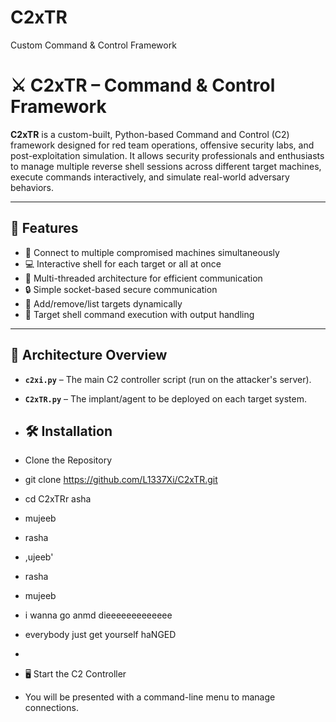 # C2xTR
Custom Command &amp; Control Framework
# ⚔️ C2xTR – Command & Control Framework

**C2xTR** is a custom-built, Python-based Command and Control (C2) framework designed for red team operations, offensive security labs, and post-exploitation simulation. It allows security professionals and enthusiasts to manage multiple reverse shell sessions across different target machines, execute commands interactively, and simulate real-world adversary behaviors.

---

## 📌 Features

- 🔄 Connect to multiple compromised machines simultaneously
- 💻 Interactive shell for each target or all at once
- 🧠 Multi-threaded architecture for efficient communication
- 🔒 Simple socket-based secure communication
- 📂 Add/remove/list targets dynamically
- 🔎 Target shell command execution with output handling

---

## 🧱 Architecture Overview

- **`c2xi.py`** – The main C2 controller script (run on the attacker's server).
- **`C2xTR.py`** – The implant/agent to be deployed on each target system.

- ## 🛠️ Installation
- Clone the Repository
- git clone https://github.com/L1337Xi/C2xTR.git
- cd C2xTRr asha
- mujeeb
- rasha
- ,ujeeb'
- rasha
- mujeeb
- i wanna go anmd dieeeeeeeeeeeee
- everybody just get yourself haNGED

-  

-  🖥️ Start the C2 Controller
-  You will be presented with a command-line menu to manage connections.

